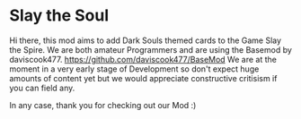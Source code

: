 # Slay the Soul

Hi there, this mod aims to add Dark Souls themed cards to the Game Slay the Spire. We are both amateur Programmers and are using the Basemod by daviscook477. https://github.com/daviscook477/BaseMod
We are at the moment in a very early stage of Development so don't expect huge amounts of content yet but we would appreciate constructive critisism if you can field any.

In any case, thank you for checking out our Mod :)
